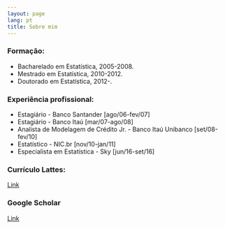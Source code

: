 ```yaml
---
layout: page
lang: pt
title: Sobre mim
---
```


### Formação:

* Bacharelado em Estatística, 2005-2008.
* Mestrado em Estatística, 2010-2012.
* Doutorado em Estatística, 2012-.

### Experiência profissional:
* Estagiário - Banco Santander [ago/06-fev/07]
* Estagiário - Banco Itaú [mar/07-ago/08]
* Analista de Modelagem de Crédito Jr. - Banco Itaú Unibanco [set/08-fev/10]
* Estatístico - NIC.br [nov/10-jan/11]
* Especialista em Estatística - Sky [jun/16-set/16]

### Currículo Lattes:

[Link](http://lattes.cnpq.br/1816139493443640)

### Google Scholar

[Link](https://scholar.google.com.br/citations?user=w-tFs3sAAAAJ&hl=en)